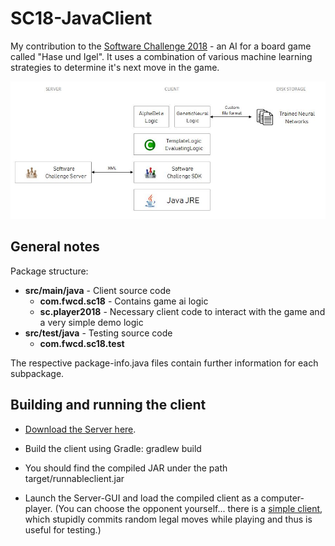 # SC18-JavaClient

My contribution to the [Software Challenge 2018](http://www.software-challenge.de) - an AI for a board game called "Hase und Igel". It uses a combination of various machine learning strategies to determine it's next move in the game.

![Architecture](https://github.com/fwcd/SC18-JavaClient/blob/master/architecture.jpg?raw=true)

## General notes

Package structure:

* **src/main/java** - Client source code
    * **com.fwcd.sc18** - Contains game ai logic
    * **sc.player2018** - Necessary client code to interact with the game and a very simple demo logic
* **src/test/java** - Testing source code
    * **com.fwcd.sc18.test**

The respective package-info.java files contain further information for each subpackage.

## Building and running the client

* [Download the Server here](http://www.software-challenge.de/downloads/).

* Build the client using Gradle:
      gradlew build

* You should find the compiled JAR under the path target/runnableclient.jar

* Launch the Server-GUI and load the compiled client as a computer-player.
  (You can choose the opponent yourself... there is a [simple client](http://www.software-challenge.de/downloads/),
  which stupidly commits random legal moves while playing and thus is useful for testing.)
